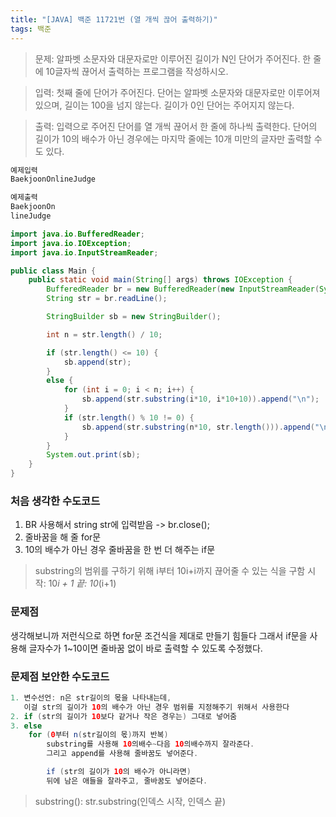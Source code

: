 ```yaml
---
title: "[JAVA] 백준 11721번 (열 개씩 끊어 출력하기)"
tags: 백준
---
```


>문제: 알파벳 소문자와 대문자로만 이루어진 길이가 N인 단어가 주어진다. 한 줄에 10글자씩 끊어서 출력하는 프로그램을 작성하시오.

>입력: 첫째 줄에 단어가 주어진다. 단어는 알파벳 소문자와 대문자로만 이루어져 있으며, 길이는 100을 넘지 않는다. 길이가 0인 단어는 주어지지 않는다.

>출력: 입력으로 주어진 단어를 열 개씩 끊어서 한 줄에 하나씩 출력한다. 단어의 길이가 10의 배수가 아닌 경우에는 마지막 줄에는 10개 미만의 글자만 출력할 수도 있다.

```java
예제입력
BaekjoonOnlineJudge

예제출력
BaekjoonOn
lineJudge
```

```java
import java.io.BufferedReader;
import java.io.IOException;
import java.io.InputStreamReader;

public class Main {
    public static void main(String[] args) throws IOException {
        BufferedReader br = new BufferedReader(new InputStreamReader(System.in));
        String str = br.readLine();

        StringBuilder sb = new StringBuilder();

        int n = str.length() / 10;

        if (str.length() <= 10) {
            sb.append(str);
        }
        else {
            for (int i = 0; i < n; i++) {
                sb.append(str.substring(i*10, i*10+10)).append("\n");
            }
            if (str.length() % 10 != 0) {
                sb.append(str.substring(n*10, str.length())).append("\n");
            }
        }
        System.out.print(sb);
    }
}
```

### 처음 생각한 수도코드
1. BR 사용해서 string str에 입력받음 -> br.close();
2. 줄바꿈을 해 줄 for문
3. 10의 배수가 아닌 경우 줄바꿈을 한 번 더 해주는 if문

>substring의 범위를 구하기 위해
i부터 10i+i까지 끊어줄 수 있는 식을 구함
시작: 10*i + 1
끝: 10*(i+1)

### 문제점
생각해보니까 저런식으로 하면 for문 조건식을 제대로 만들기 힘들다
그래서 if문을 사용해 글자수가 1~10이면 줄바꿈 없이 바로 출력할 수 있도록 수정했다.

### 문제점 보안한 수도코드
```java
1. 변수선언: n은 str길이의 몫을 나타내는데,
   이걸 str의 길이가 10의 배수가 아닌 경우 범위를 지정해주기 위해서 사용한다
2. if (str의 길이가 10보다 같거나 작은 경우는) 그대로 넣어줌
3. else
    for (0부터 n(str길이의 몫)까지 반복)
        substring를 사용해 10의배수~다음 10의배수까지 잘라준다.
        그리고 append를 사용해 줄바꿈도 넣어준다.

        if (str의 길이가 10의 배수가 아니라면)
        뒤에 남은 애들을 잘라주고, 줄바꿈도 넣어준다.
```

>substring(): str.substring(인덱스 시작, 인덱스 끝)
